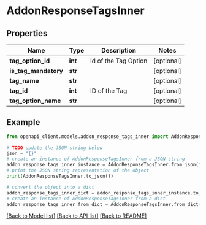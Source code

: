 # AddonResponseTagsInner


## Properties

Name | Type | Description | Notes
------------ | ------------- | ------------- | -------------
**tag_option_id** | **int** | Id of the Tag Option | [optional] 
**is_tag_mandatory** | **str** |  | [optional] 
**tag_name** | **str** |  | [optional] 
**tag_id** | **int** | ID of the Tag | [optional] 
**tag_option_name** | **str** |  | [optional] 

## Example

```python
from openapi_client.models.addon_response_tags_inner import AddonResponseTagsInner

# TODO update the JSON string below
json = "{}"
# create an instance of AddonResponseTagsInner from a JSON string
addon_response_tags_inner_instance = AddonResponseTagsInner.from_json(json)
# print the JSON string representation of the object
print(AddonResponseTagsInner.to_json())

# convert the object into a dict
addon_response_tags_inner_dict = addon_response_tags_inner_instance.to_dict()
# create an instance of AddonResponseTagsInner from a dict
addon_response_tags_inner_from_dict = AddonResponseTagsInner.from_dict(addon_response_tags_inner_dict)
```
[[Back to Model list]](../README.md#documentation-for-models) [[Back to API list]](../README.md#documentation-for-api-endpoints) [[Back to README]](../README.md)


